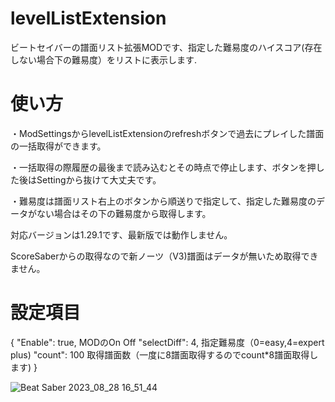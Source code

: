# levelListExtension
ビートセイバーの譜面リスト拡張MODです、指定した難易度のハイスコア(存在しない場合下の難易度）をリストに表示します.

# 使い方


・ModSettingsからlevelListExtensionのrefreshボタンで過去にプレイした譜面の一括取得ができます。

・一括取得の際履歴の最後まで読み込むとその時点で停止します、ボタンを押した後はSettingから抜けて大丈夫です。

・難易度は譜面リスト右上のボタンから順送りで指定して、指定した難易度のデータがない場合はその下の難易度から取得します。

対応バージョンは1.29.1です、最新版では動作しません。

ScoreSaberからの取得なので新ノーツ（V3)譜面はデータが無いため取得できません。

# 設定項目
{
  "Enable": true,    MODのOn Off
  "selectDiff": 4,   指定難易度（0=easy,4=expert plus)
  "count": 100       取得譜面数（一度に8譜面取得するのでcount*8譜面取得します)
}

![Beat Saber 2023_08_28 16_51_44](https://github.com/scifiHerb/levelListExtension/assets/109839172/c679eb60-e465-4cf1-bbfb-8fbf755a0b6c)


